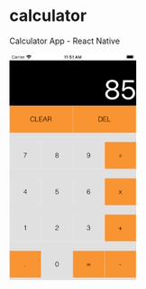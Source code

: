 # calculator
Calculator App - React Native


<img src="https://raw.githubusercontent.com/JijoBose/calculator/master/Simulator.png" height="400px" />
